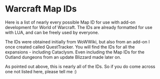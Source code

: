 Warcraft Map IDs
================

Here is a list of nearly every possible Map ID for use with add-on development for World of Warcraft.
The IDs are already formatted for use with LUA, and can be freely used by everyone.

The IDs were obtained initially from WoWWiki, but also from an add-on I once created called QuestTracker. You will find
the IDs for all the expansions - including Cataclysm. Even including the Map IDs for the Outland dungeons from an
update Blizzard made later on.

As pointed out above, this is nearly all of the IDs. So if you do come across one not listed here, please tell me :)
